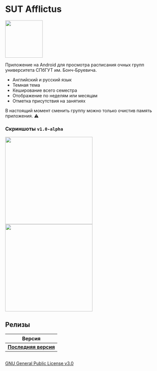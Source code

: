 # SUT Afflictus

<img src="https://i.imgur.com/h98Z0Mh.png" width="120" align="center"/>

Приложение на Android для просмотра расписания очных групп университета СПбГУТ им. Бонч-Бруевича.

- Английский и русский язык
- Темная тема
- Кеширование всего семестра
- Отображение по неделям или месяцам
- Отметка присутствия на занятиях

В настоящий момент сменить группу можно только очистив память приложения. ⚠

### Скриншоты `v1.0-alpha`
<div id="header" align="">
  <img src="https://i.imgur.com/eGwvTCH.png" width="280"/>
  <img src="https://i.imgur.com/YVkbqDG.png" width="280"/>
</div>

## Релизы
| Версия |
| ------- |
| [**Последняя версия**](https://github.com/toiletbril/sut-afflictus/releases/latest)   |


##
[GNU General Public License v3.0](/LICENSE.md)
